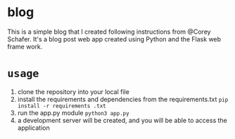 # blog

This is a simple blog that I created following instructions from @Corey Schafer. It's a blog post web app created using Python and the Flask web frame work.

`usage`
=======
1. clone the repository into your local file
2. install the requirements and dependencies from the requirements.txt
        `pip install -r requirements .txt`
3. run the app.py module
        `python3 app.py`
4. a development server will be created, and you will be able to access the application

